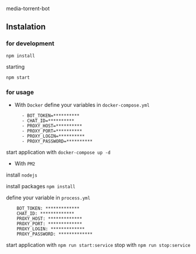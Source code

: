 media-torrent-bot

## Instalation 

### for development
`npm install`

starting

`npm start`

### for usage

* With `Docker`
define your variables in `docker-compose.yml`
```
      - BOT_TOKEN=**********
      - CHAT_ID=**********
      - PROXY_HOST=**********
      - PROXY_PORT=**********
      - PROXY_LOGIN=**********
      - PROXY_PASSWORD=**********
```
start application with `docker-compose up -d`

* With `PM2`

install `nodejs`

install packages `npm install`

define your variable in `process.yml`
```
    BOT_TOKEN: *************
    CHAT_ID: *************
    PROXY_HOST: *************
    PROXY_PORT: *************
    PROXY_LOGIN: *************
    PROXY_PASSWORD: *************
```

start application with `npm run start:service`
stop with `npm run stop:service`

